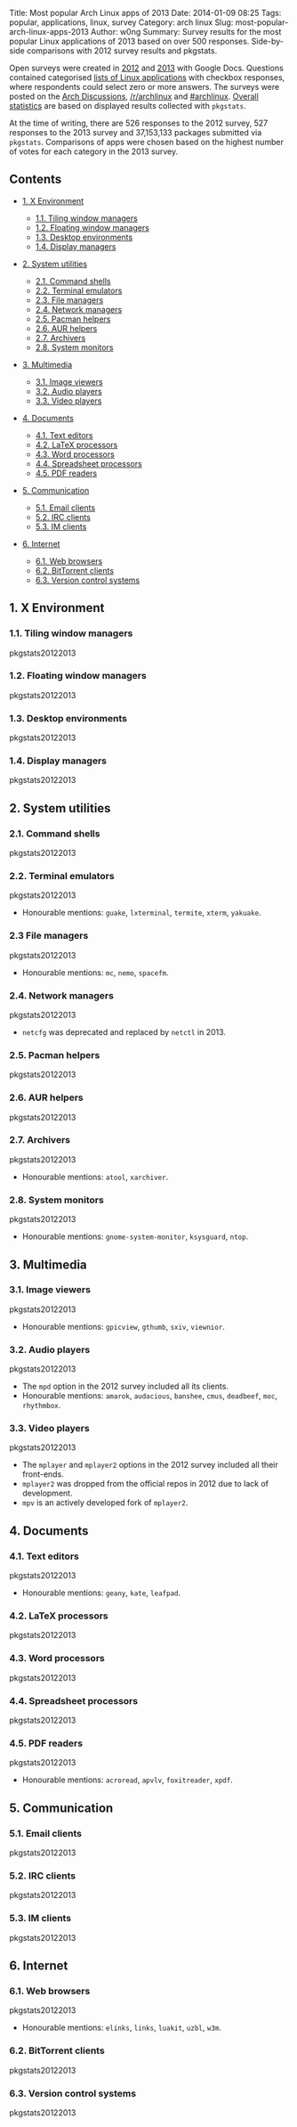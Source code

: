 Title: Most popular Arch Linux apps of 2013
Date: 2014-01-09 08:25
Tags: popular, applications, linux, survey
Category: arch linux
Slug: most-popular-arch-linux-apps-2013
Author: w0ng
Summary: Survey results for the most popular Linux applications of 2013 based on over 500 responses. Side-by-side comparisons with 2012 survey results and pkgstats.

Open surveys were created in [2012][lnf12] and [2013][lnf13] with Google Docs.
Questions contained categorised [lists of Linux applications][list] with
checkbox responses, where respondents could select zero or more answers. The
surveys were posted on the [Arch Discussions][lnf13], [/r/archlinux][reddit]
and [#archlinux][irc]. [Overall statistics][stats] are based on displayed
results collected with `pkgstats`. 

At the time of writing, there are 526 responses to the 2012 survey, 527
responses to the 2013 survey and 37,153,133 packages submitted via `pkgstats`.
Comparisons of apps were chosen based on the highest number of votes for each
category in the 2013 survey.

## Contents

-   [1. X Environment](#x-environment)

    -   [1.1. Tiling window managers](#tiling-window-managers)
    -   [1.2. Floating window managers](#floating-window-managers)
    -   [1.3. Desktop environments](#desktop-environments)
    -   [1.4. Display managers](#display-managers)

-   [2. System utilities](#system-utilities)

    -   [2.1. Command shells](#command-shells)
    -   [2.2. Terminal emulators](#terminal-emulators)
    -   [2.3. File managers](#file-managers)
    -   [2.4. Network managers](#network-managers)
    -   [2.5. Pacman helpers](#pacman-helpers)
    -   [2.6. AUR helpers](#aur-helpers)
    -   [2.7. Archivers](#archivers)
    -   [2.8. System monitors](#system-monitors)

-   [3. Multimedia](#multimedia)

    -   [3.1. Image viewers](#image-viewers)
    -   [3.2. Audio players](#audio-players)
    -   [3.3. Video players](#video-players)

-   [4. Documents](#documents)
    -   [4.1. Text editors](#text-editors)
    -   [4.2. LaTeX processors](#latex-processors)
    -   [4.3. Word processors](#word-processors)
    -   [4.4. Spreadsheet processors](#spreadsheet-processors)
    -   [4.5. PDF readers](#pdf-readers)

-   [5. Communication](#communication)
    -   [5.1. Email clients](#email-clients)
    -   [5.2. IRC clients](#irc-clients)
    -   [5.3. IM clients](#im-clients)

-   [6. Internet](#internet)

    -   [6.1. Web browsers](#web-browsers)
    -   [6.2. BitTorrent clients](#bittorrent-clients)
    -   [6.3. Version control systems](#version-control-systems)

<a id="x-environment"></a>
## 1. X Environment

<a id="tiling-window-managers"></a>
### 1.1. Tiling window managers

<p></p>
<canvas id="tilingWM" width="700" height="300"></canvas>
<p class="legend"><span class="legend-red">pkgstats</span><span class="legend-green">2012</span><span class="legend-blue">2013</span></p>

<a id="floating-window-managers"></a>
### 1.2. Floating window managers

<p></p>
<canvas id="floatingWM" width="700" height="300"></canvas>
<p class="legend"><span class="legend-red">pkgstats</span><span class="legend-green">2012</span><span class="legend-blue">2013</span></p>

<a id="desktop-environments"></a>
### 1.3. Desktop environments

<p></p>
<canvas id="desktopEnv" width="700" height="300"></canvas>
<p class="legend"><span class="legend-red">pkgstats</span><span class="legend-green">2012</span><span class="legend-blue">2013</span></p>

<a id="display-managers"></a>
### 1.4. Display managers

<p></p>
<canvas id="displayMgr" width="700" height="300"></canvas>
<p class="legend"><span class="legend-red">pkgstats</span><span class="legend-green">2012</span><span class="legend-blue">2013</span></p>

<a id="system-utilities"></a>
## 2. System utilities

<a id="command-shells"></a>
### 2.1. Command shells

<p></p>
<canvas id="shell" width="700" height="300"></canvas>
<p class="legend"><span class="legend-red">pkgstats</span><span class="legend-green">2012</span><span class="legend-blue">2013</span></p>

<a id="terminal-emulators"></a>
### 2.2. Terminal emulators

<p></p>
<canvas id="term" width="700" height="300"></canvas>
<p class="legend"><span class="legend-red">pkgstats</span><span class="legend-green">2012</span><span class="legend-blue">2013</span></p>

-   Honourable mentions: `guake`, `lxterminal`, `termite`, `xterm`, `yakuake`.

<a id="file-managers"></a>
### 2.3 File managers

<p></p>
<canvas id="fileMgr" width="700" height="300"></canvas>
<p class="legend"><span class="legend-red">pkgstats</span><span class="legend-green">2012</span><span class="legend-blue">2013</span></p>

-   Honourable mentions: `mc`, `nemo`, `spacefm`.

<a id="network-managers"></a>
### 2.4. Network managers

<p></p>
<canvas id="netMgr" width="700" height="300"></canvas>
<p class="legend"><span class="legend-red">pkgstats</span><span class="legend-green">2012</span><span class="legend-blue">2013</span></p>

-   `netcfg` was deprecated and replaced by `netctl` in 2013.

<a id="pacman-helpers"></a>
### 2.5. Pacman helpers

<p></p>
<canvas id="pacman" width="700" height="300"></canvas>
<p class="legend"><span class="legend-red">pkgstats</span><span class="legend-green">2012</span><span class="legend-blue">2013</span></p>

<a id="aur-helpers"></a>
### 2.6. AUR helpers

<p></p>
<canvas id="aur" width="700" height="300"></canvas>
<p class="legend"><span class="legend-red">pkgstats</span><span class="legend-green">2012</span><span class="legend-blue">2013</span></p>

<a id="archivers"></a>
### 2.7. Archivers

<p></p>
<canvas id="archive" width="700" height="300"></canvas>
<p class="legend"><span class="legend-red">pkgstats</span><span class="legend-green">2012</span><span class="legend-blue">2013</span></p>

-   Honourable mentions: `atool`, `xarchiver`.

<a id="system-monitors"></a>
### 2.8. System monitors

<p></p>
<canvas id="monitor" width="700" height="300"></canvas>
<p class="legend"><span class="legend-red">pkgstats</span><span class="legend-green">2012</span><span class="legend-blue">2013</span></p>

-   Honourable mentions: `gnome-system-monitor`, `ksysguard`, `ntop`.

<a id="multimedia"></a>
## 3. Multimedia

<a id="image-viewers"></a>
### 3.1. Image viewers

<p></p>
<canvas id="image" width="700" height="300"></canvas>
<p class="legend"><span class="legend-red">pkgstats</span><span class="legend-green">2012</span><span class="legend-blue">2013</span></p>

-   Honourable mentions: `gpicview`, `gthumb`, `sxiv`, `viewnior`.

<a id="audio-players"></a>
### 3.2. Audio players

<p></p>
<canvas id="audio" width="700" height="300"></canvas>
<p class="legend"><span class="legend-red">pkgstats</span><span class="legend-green">2012</span><span class="legend-blue">2013</span></p>

-   The `mpd` option in the 2012 survey included all its clients.
-   Honourable mentions: `amarok`, `audacious`, `banshee`, `cmus`, `deadbeef`,
    `moc`, `rhythmbox`.

<a id="video-players"></a>
### 3.3. Video players

<p></p>
<canvas id="video" width="700" height="300"></canvas>
<p class="legend"><span class="legend-red">pkgstats</span><span class="legend-green">2012</span><span class="legend-blue">2013</span></p>

-   The `mplayer` and `mplayer2` options in the 2012 survey included all their
    front-ends.
-   `mplayer2` was dropped from the official repos in 2012 due to lack of
    development.
-   `mpv` is an actively developed fork of `mplayer2`.

<a id="documents"></a>
## 4. Documents

<a id="text-editors"></a>
### 4.1. Text editors

<p></p>
<canvas id="editor" width="700" height="300"></canvas>
<p class="legend"><span class="legend-red">pkgstats</span><span class="legend-green">2012</span><span class="legend-blue">2013</span></p>

-   Honourable mentions: `geany`, `kate`, `leafpad`.

<a id="latex-processors"></a>
### 4.2. LaTeX processors

<p></p>
<canvas id="latex" width="700" height="300"></canvas>
<p class="legend"><span class="legend-red">pkgstats</span><span class="legend-green">2012</span><span class="legend-blue">2013</span></p>

<a id="word-processors"></a>
### 4.3. Word processors

<p></p>
<canvas id="word" width="700" height="300"></canvas>
<p class="legend"><span class="legend-red">pkgstats</span><span class="legend-green">2012</span><span class="legend-blue">2013</span></p>

<a id="spreadsheet-processors"></a>
### 4.4. Spreadsheet processors

<p></p>
<canvas id="spreadsheet" width="700" height="300"></canvas>
<p class="legend"><span class="legend-red">pkgstats</span><span class="legend-green">2012</span><span class="legend-blue">2013</span></p>

<a id="pdf-readers"></a>
### 4.5. PDF readers

<p></p>
<canvas id="pdf" width="700" height="300"></canvas>
<p class="legend"><span class="legend-red">pkgstats</span><span class="legend-green">2012</span><span class="legend-blue">2013</span></p>

-   Honourable mentions: `acroread`, `apvlv`, `foxitreader`, `xpdf`.

<a id="communication"></a>
## 5. Communication

<a id="email-clients"></a>
### 5.1. Email clients

<p></p>
<canvas id="email" width="700" height="300"></canvas>
<p class="legend"><span class="legend-red">pkgstats</span><span class="legend-green">2012</span><span class="legend-blue">2013</span></p>

<a id="irc-clients"></a>
### 5.2. IRC clients

<p></p>
<canvas id="irc" width="700" height="300"></canvas>
<p class="legend"><span class="legend-red">pkgstats</span><span class="legend-green">2012</span><span class="legend-blue">2013</span></p>

<a id="im-clients"></a>
### 5.3. IM clients

<p></p>
<canvas id="im" width="700" height="300"></canvas>
<p class="legend"><span class="legend-red">pkgstats</span><span class="legend-green">2012</span><span class="legend-blue">2013</span></p>

<a id="internet"></a>
## 6. Internet 

<a id="web-browsers"></a>
### 6.1. Web browsers

<p></p>
<canvas id="web" width="700" height="300"></canvas>
<p class="legend"><span class="legend-red">pkgstats</span><span class="legend-green">2012</span><span class="legend-blue">2013</span></p>

-   Honourable mentions: `elinks`, `links`, `luakit`, `uzbl`, `w3m`.

<a id="bittorrent-clients"></a>
### 6.2. BitTorrent clients

<p></p>
<canvas id="bt" width="700" height="300"></canvas>
<p class="legend"><span class="legend-red">pkgstats</span><span class="legend-green">2012</span><span class="legend-blue">2013</span></p>

<a id="version-control-systems"></a>
### 6.3. Version control systems

<p></p>
<canvas id="vcs" width="700" height="300"></canvas>
<p class="legend"><span class="legend-red">pkgstats</span><span class="legend-green">2012</span><span class="legend-blue">2013</span></p>

[lnf12]: https://bbs.archlinux.org/viewtopic.php?id=138281
[lnf13]: https://bbs.archlinux.org/viewtopic.php?id=174764
[list]: https://wiki.archlinux.org/index.php/List_of_Applications
[reddit]: http://www.reddit.com/r/archlinux/comments/1u0qvt/survey_most_popular_archlinux_apps_2013/
[irc]: https://wiki.archlinux.org/index.php/IRC_Channel
[stats]: https://www.archlinux.de/?page=Statistics
